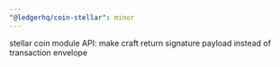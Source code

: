 ```yaml
---
"@ledgerhq/coin-stellar": minor
---
```


stellar coin module API: make craft return signature payload instead of transaction envelope
